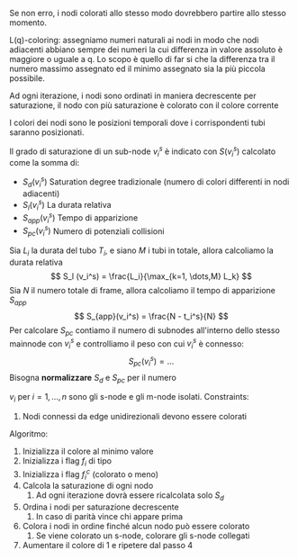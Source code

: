 Se non erro, i nodi colorati allo stesso modo dovrebbero partire allo stesso momento.

L(q)-coloring: assegniamo numeri naturali ai nodi in modo che nodi adiacenti abbiano sempre dei numeri la cui differenza in valore assoluto è maggiore o uguale a q. Lo scopo è quello di far si che la differenza tra il numero massimo assegnato ed il minimo assegnato sia la più piccola possibile. 

Ad ogni iterazione, i nodi sono ordinati in maniera decrescente per saturazione, il nodo con più saturazione è colorato con il colore corrente

I colori dei nodi sono le posizioni temporali dove i corrispondenti tubi saranno posizionati. 

Il grado di saturazione di un sub-node $v_i^s$ è indicato con $S(v_i^s)$ calcolato come la somma di:

+ $S_d(v_i^s)$ Saturation degree tradizionale (numero di colori differenti in nodi adiacenti)
+ $S_l(v_i^s)$ La durata relativa
+ $S_{app}(v_i^s)$ Tempo di apparizione
+ $S_{pc}(v_i^s)$ Numero di potenziali collisioni

Sia $L_i$ la durata del tubo $T_i$, e siano $M$ i tubi in totale, allora calcoliamo la durata relativa
$$
S_l (v_i^s) = \frac{L_i}{\max_{k=1, \dots,M} L_k}
$$
Sia $N$ il numero totale di frame, allora calcoliamo il tempo di apparizione $S_{app}$
$$
S_{app}(v_i^s) = \frac{N - t_i^s}{N}
$$
Per calcolare $S_{pc}$ contiamo il numero di subnodes all'interno dello stesso mainnode con $v_i^s$ e controlliamo il peso con cui $v_i^s$ è connesso: 
$$
S_{pc}(v_i^s) = ...
$$
Bisogna **normalizzare** $S_d$ e $S_{pc}$ per il numero  

$v_i$ per $i=1, \dots, n$ sono gli s-node e gli m-node isolati. Constraints: 

1. Nodi connessi da edge unidirezionali devono essere colorati 



Algoritmo: 

1. Inizializza il colore al minimo valore
2. Inizializza i flag $f_i$ di tipo 
3. Inizializza i flag $f_i^c$ (colorato o meno)
4. Calcola la saturazione di ogni nodo 
   1. Ad ogni iterazione dovrà essere ricalcolata solo $S_d$
5. Ordina i nodi per saturazione decrescente
   1. In caso di parità vince chi appare prima
6. Colora i nodi in ordine finché alcun nodo può essere colorato
   1. Se viene colorato un s-node, colorare gli s-node collegati
7. Aumentare il colore di 1 e ripetere dal passo 4













